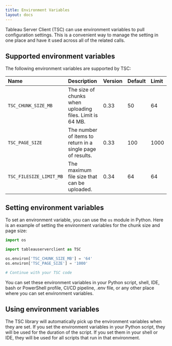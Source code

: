 ```yaml
---
title: Environment Variables
layout: docs
---
```


Tableau Server Client (TSC) can use environment variables to pull configuration
settings. This is a convenient way to manage the setting in one place and have
it used across all of the related calls.

## Supported environment variables

The following environment variables are supported by TSC:

Name | Description | Version | Default | Limit
:--- | :--- | :--- | :--- | :---
`TSC_CHUNK_SIZE_MB` | The size of chunks when uploading files. Limit is 64 MB. | 0.33 | 50 | 64
`TSC_PAGE_SIZE` | The number of items to return in a single page of results. | 0.33 | 100 | 1000
`TSC_FILESIZE_LIMIT_MB` | The maximum file size that can be uploaded. | 0.34 | 64 | 64

## Setting environment variables

To set an environment variable, you can use the `os` module in Python. Here is 
an example of setting the environment variables for the chunk size and page size:

```py
import os

import tableauserverclient as TSC

os.environ['TSC_CHUNK_SIZE_MB'] = '64'
os.environ['TSC_PAGE_SIZE'] = '1000'

# Continue with your TSC code
```

You can set these environment variables in your Python script, shell, IDE, bash
or PowerShell profile, CI/CD pipeline, .env file, or any other place where you
can set environment variables.

## Using environment variables

The TSC library will automatically pick up the environment variables when they
are set. If you set the environment variables in your Python script, they will
be used for the duration of the script. If you set them in your shell or IDE,
they will be used for all scripts that run in that environment.
